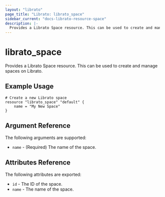 ```yaml
---
layout: "librato"
page_title: "Librato: librato_space"
sidebar_current: "docs-librato-resource-space"
description: |-
  Provides a Librato Space resource. This can be used to create and manage spaces on Librato.
---
```


# librato\_space

Provides a Librato Space resource. This can be used to
create and manage spaces on Librato.

## Example Usage

```
# Create a new Librato space
resource "librato_space" "default" {
    name = "My New Space"
}
```

## Argument Reference

The following arguments are supported:

* `name` - (Required) The name of the space.

## Attributes Reference

The following attributes are exported:

* `id` - The ID of the space.
* `name` - The name of the space.
